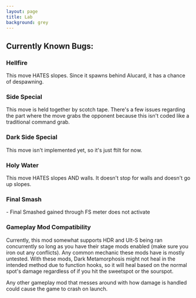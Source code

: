 ```yaml
---
layout: page
title: Lab
background: grey
---
```


<div class="col-lg-12 text-center">
	<h2 class="section-heading text-uppercase">Currently Known Bugs:</h2>
</div>

<div class="col-lg-12 text-center">
	<h3 class="section-heading text-uppercase">Hellfire</h3>
</div>
This move HATES slopes. Since it spawns behind Alucard, it has a chance of despawning.

<div class="col-lg-12 text-center">
	<h3 class="section-heading text-uppercase">Side Special</h3>
</div>
This move is held together by scotch tape. There's a few issues regarding the part where the move grabs the opponent because this isn't coded like a traditional command grab.

<div class="col-lg-12 text-center">
	<h3 class="section-heading text-uppercase">Dark Side Special</h3>
</div>
This move isn't implemented yet, so it's just ftilt for now.


<div class="col-lg-12 text-center">
	<h3 class="section-heading text-uppercase">Holy Water</h3>
</div>
This move HATES slopes AND walls. It doesn't stop for walls and doesn't go up slopes.

<div class="col-lg-12 text-center">
	<h3 class="section-heading text-uppercase">Final Smash</h3>
</div>-
Final Smashed gained through FS meter does not activate


<div class="col-lg-12 text-center">
	<h3 class="section-heading text-uppercase">Gameplay Mod Compatibility</h3>
</div>
Currently, this mod somewhat supports HDR and Ult-S being ran concurrently so long as you have their stage mods enabled (make sure you iron out any conflicts). Any common mechanic these mods have is mostly untested. With these mods, Dark Metamorphosis might not heal in the intended method due to function hooks, so it will heal based on the normal spot's damage regardless of if you hit the sweetspot or the sourspot.

Any other gameplay mod that messes around with how damage is handled could cause the game to crash on launch.